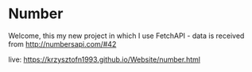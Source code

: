 # Number

Welcome,
this my new project in which I use FetchAPI - data is received from http://numbersapi.com/#42

live: https://krzysztofn1993.github.io/Website/number.html
